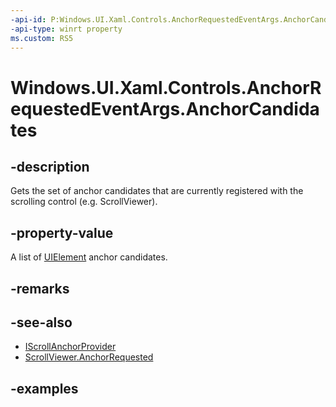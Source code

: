 ```yaml
---
-api-id: P:Windows.UI.Xaml.Controls.AnchorRequestedEventArgs.AnchorCandidates
-api-type: winrt property
ms.custom: RS5
---
```


<!-- Property syntax.
public IVector<UIElement> AnchorCandidates { get; }
-->

# Windows.UI.Xaml.Controls.AnchorRequestedEventArgs.AnchorCandidates

## -description

Gets the set of anchor candidates that are currently registered with the scrolling control (e.g. ScrollViewer).

## -property-value

A list of [UIElement](../windows.ui.xaml/uielement.md) anchor candidates.

## -remarks

## -see-also

- [IScrollAnchorProvider](iscrollanchorprovider.md)
- [ScrollViewer.AnchorRequested](scrollviewer_anchorrequested.md)

## -examples
